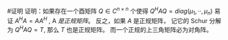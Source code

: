 #证明 
证明：如果存在一个酉矩阵 $Q\in C^{n\times n}$ 个使得
$Q^HAQ=diag ( \mu_1, \cdotp \cdotp , \mu_n)$
易证 $A^HA=AA^H$ , A $是正规矩阵。$
反之，如果 $A$ 是正规矩阵，
记它的 Schur 分解为 $Q^HAQ=T$, 
那么 $T$ 也是正规矩阵。
而一个正规的上三角矩阵必为对角阵。